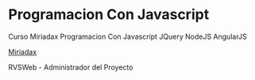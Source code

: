 # Programacion Con Javascript
Curso Miriadax Programacion Con Javascript JQuery NodeJS AngularJS

[Miriadax](https://miriadax.net/web/programacion-con-javascript-4-edicion-/inicio?timestamp=)

RVSWeb - Administrador del Proyecto 

